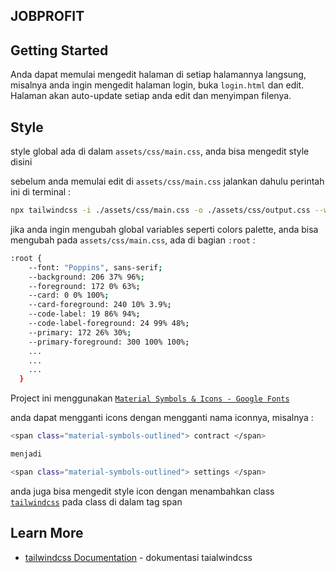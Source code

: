## JOBPROFIT

## Getting Started

Anda dapat memulai mengedit halaman di setiap halamannya langsung, misalnya anda ingin mengedit halaman login, buka `login.html` dan edit. Halaman akan auto-update setiap anda edit dan menyimpan filenya.

## Style

style global ada di dalam `assets/css/main.css`, anda bisa mengedit style disini

sebelum anda memulai edit di `assets/css/main.css` jalankan dahulu perintah ini di terminal :

``` bash
npx tailwindcss -i ./assets/css/main.css -o ./assets/css/output.css --watch
```


jika anda ingin mengubah global variables seperti colors palette, anda bisa mengubah pada `assets/css/main.css`, ada di bagian `:root` :
``` bash
:root {
    --font: "Poppins", sans-serif;
    --background: 206 37% 96%;
    --foreground: 172 0% 63%;
    --card: 0 0% 100%;
    --card-foreground: 240 10% 3.9%;
    --code-label: 19 86% 94%;
    --code-label-foreground: 24 99% 48%;
    --primary: 172 26% 30%;
    --primary-foreground: 300 100% 100%;
    ...
    ...
    ...
  }
```


Project ini menggunakan [`Material Symbols & Icons - Google Fonts`](https://fonts.google.com/icons)

anda dapat mengganti icons dengan mengganti nama iconnya, misalnya :
```bash
<span class="material-symbols-outlined"> contract </span>

menjadi

<span class="material-symbols-outlined"> settings </span>
```

anda juga bisa mengedit style icon dengan menambahkan class [`tailwindcss`](https://tailwindcss.com/docs/installation) pada class di dalam tag span

## Learn More

- [tailwindcss Documentation](https://tailwindcss.com/docs/installation) - dokumentasi taialwindcss